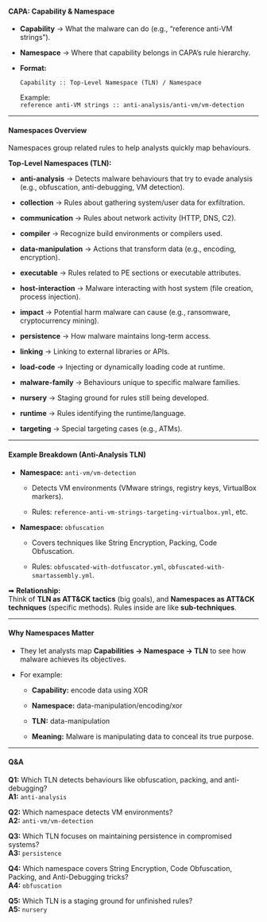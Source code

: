 
#### CAPA: Capability & Namespace

- **Capability** → What the malware can do (e.g., “reference anti-VM strings”).
    
- **Namespace** → Where that capability belongs in CAPA’s rule hierarchy.
    
- **Format:**
    
    `Capability :: Top-Level Namespace (TLN) / Namespace`
    
    Example:  
    `reference anti-VM strings :: anti-analysis/anti-vm/vm-detection`
    

---

#### Namespaces Overview

Namespaces group related rules to help analysts quickly map behaviours.

**Top-Level Namespaces (TLN):**

- **anti-analysis** → Detects malware behaviours that try to evade analysis (e.g., obfuscation, anti-debugging, VM detection).
    
- **collection** → Rules about gathering system/user data for exfiltration.
    
- **communication** → Rules about network activity (HTTP, DNS, C2).
    
- **compiler** → Recognize build environments or compilers used.
    
- **data-manipulation** → Actions that transform data (e.g., encoding, encryption).
    
- **executable** → Rules related to PE sections or executable attributes.
    
- **host-interaction** → Malware interacting with host system (file creation, process injection).
    
- **impact** → Potential harm malware can cause (e.g., ransomware, cryptocurrency mining).
    
- **persistence** → How malware maintains long-term access.
    
- **linking** → Linking to external libraries or APIs.
    
- **load-code** → Injecting or dynamically loading code at runtime.
    
- **malware-family** → Behaviours unique to specific malware families.
    
- **nursery** → Staging ground for rules still being developed.
    
- **runtime** → Rules identifying the runtime/language.
    
- **targeting** → Special targeting cases (e.g., ATMs).
    

---

#### Example Breakdown (Anti-Analysis TLN)

- **Namespace:** `anti-vm/vm-detection`
    
    - Detects VM environments (VMware strings, registry keys, VirtualBox markers).
        
    - Rules: `reference-anti-vm-strings-targeting-virtualbox.yml`, etc.
        
- **Namespace:** `obfuscation`
    
    - Covers techniques like String Encryption, Packing, Code Obfuscation.
        
    - Rules: `obfuscated-with-dotfuscator.yml`, `obfuscated-with-smartassembly.yml`.
        

➡ **Relationship:**  
Think of **TLN as ATT&CK tactics** (big goals), and **Namespaces as ATT&CK techniques** (specific methods). Rules inside are like **sub-techniques**.

---

#### Why Namespaces Matter

- They let analysts map **Capabilities → Namespace → TLN** to see how malware achieves its objectives.
    
- For example:
    
    - **Capability:** encode data using XOR
        
    - **Namespace:** data-manipulation/encoding/xor
        
    - **TLN:** data-manipulation
        
    - **Meaning:** Malware is manipulating data to conceal its true purpose.
        

---

#### Q&A

**Q1:** Which TLN detects behaviours like obfuscation, packing, and anti-debugging?  
**A1:** `anti-analysis`

**Q2:** Which namespace detects VM environments?  
**A2:** `anti-vm/vm-detection`

**Q3:** Which TLN focuses on maintaining persistence in compromised systems?  
**A3:** `persistence`

**Q4:** Which namespace covers String Encryption, Code Obfuscation, Packing, and Anti-Debugging tricks?  
**A4:** `obfuscation`

**Q5:** Which TLN is a staging ground for unfinished rules?  
**A5:** `nursery`